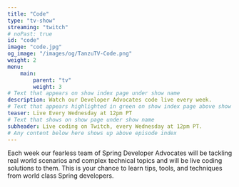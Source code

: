 ```yaml
---
title: "Code"
type: "tv-show"
streaming: "twitch"
# noPast: true
id: "code"
image: "code.jpg"
og_image: "/images/og/TanzuTV-Code.png"
weight: 2
menu:
    main:
        parent: "tv"
        weight: 3
# Text that appears on show index page under show name
description: Watch our Developer Advocates code live every week.
# Text that appears highlighted in green on show index page above show name
teaser: Live Every Wednesday at 12pm PT
# Text that shows on show page under show name
subheader: Live coding on Twitch, every Wednesday at 12pm PT.
# Any content below here shows up above episode index
---
```


Each week our fearless team of Spring Developer Advocates will be tackling real world scenarios and complex technical topics and will be live coding solutions to them. This is your chance to learn tips, tools, and techniques from world class Spring developers.